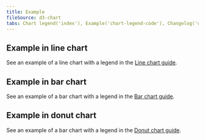 ```yaml
---
title: Example
fileSource: d3-chart
tabs: Chart legend('index'), Example('chart-legend-code'), Changelog('d3-chart-changelog')
---
```


## Example in line chart

See an example of a line chart with a legend in the [Line chart guide](/data-display/line-chart/line-chart-d3-code/#legend).

## Example in bar chart

See an example of a bar chart with a legend in the [Bar chart guide](/data-display/stacked-bar-chart/stacked-bar-chart-d3-code/#legend).

## Example in donut chart

See an example of a bar chart with a legend in the [Donut chart guide](/data-display/donut-chart/donut-chart-d3-code/#legend).

